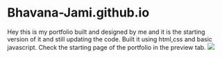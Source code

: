 # Bhavana-Jami.github.io
Hey this is my portfolio built and designed by me and it is the starting version of it and still updating the code.
Built it using html,css and basic javascript.
Check the starting page of the portfolio in the preview tab.
![](hush.jpg)
